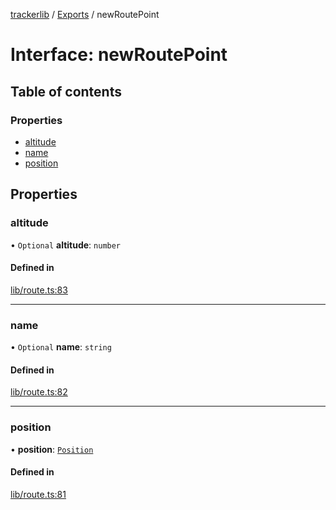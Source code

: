 [trackerlib](../README.md) / [Exports](../modules.md) / newRoutePoint

# Interface: newRoutePoint

## Table of contents

### Properties

- [altitude](newRoutePoint.md#altitude)
- [name](newRoutePoint.md#name)
- [position](newRoutePoint.md#position)

## Properties

### altitude

• `Optional` **altitude**: `number`

#### Defined in

[lib/route.ts:83](https://github.com/florisporro/trackerlib/blob/e55e3af/src/lib/route.ts#L83)

___

### name

• `Optional` **name**: `string`

#### Defined in

[lib/route.ts:82](https://github.com/florisporro/trackerlib/blob/e55e3af/src/lib/route.ts#L82)

___

### position

• **position**: [`Position`](../classes/Position.md)

#### Defined in

[lib/route.ts:81](https://github.com/florisporro/trackerlib/blob/e55e3af/src/lib/route.ts#L81)
